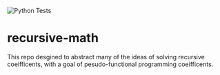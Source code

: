![Python Tests](https://github.com/andreshyer/young-laplace/workflows/Python%20Tests/badge.svg)

# recursive-math

This repo desgined to abstract many of the ideas of solving recursive coeifficents,
with a goal of pesudo-functional programming coeifficents.

